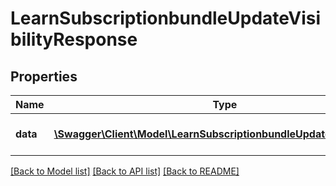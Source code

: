 # LearnSubscriptionbundleUpdateVisibilityResponse

## Properties
Name | Type | Description | Notes
------------ | ------------- | ------------- | -------------
**data** | [**\Swagger\Client\Model\LearnSubscriptionbundleUpdateVisibilityData**](LearnSubscriptionbundleUpdateVisibilityData.md) | Results of the update process | 

[[Back to Model list]](../README.md#documentation-for-models) [[Back to API list]](../README.md#documentation-for-api-endpoints) [[Back to README]](../README.md)


